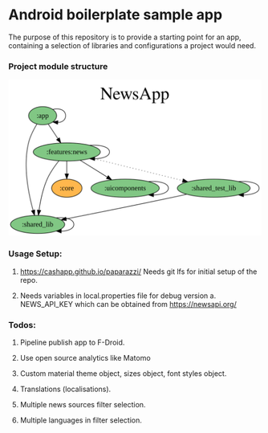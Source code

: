 # Android boilerplate sample  app

The purpose of this repository is to provide a starting point for an app,
containing a selection of libraries and configurations a project would need.

### Project module structure
![Project module dependencies structure](structure/project-dependency-graph.svg)

### Usage Setup:

1. https://cashapp.github.io/paparazzi/
   Needs git lfs for initial setup of the repo.

2. Needs variables in local.properties file for debug version
   a. NEWS_API_KEY which can be obtained from https://newsapi.org/


### Todos:
1. Pipeline publish app to F-Droid.
2. Use open source analytics like Matomo

3. Custom material theme object, sizes object, font styles object.

4. Translations (localisations).

5. Multiple news sources filter selection.
6. Multiple languages in filter selection.

